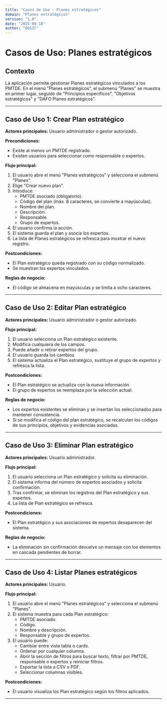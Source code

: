 ```yaml
---
title: "Casos de Uso - Planes estratégicos"
domain: "Planes estratégicos"
version: "1.0"
date: "2025-08-18"
author: "DGSIC"
---
```


# Casos de Uso: Planes estratégicos

## Contexto
La aplicación permite gestionar Planes estratégicos vinculados a los PMTDE.
En el menú "Planes estratégicos", el submenú "Planes" se muestra en primer lugar, seguido de "Principios específicos", "Objetivos estratégicos" y "DAFO Planes estratégicos".

---

## Caso de Uso 1: Crear Plan estratégico
**Actores principales:** Usuario administrador o gestor autorizado.

**Precondiciones:**
- Existe al menos un PMTDE registrado.
- Existen usuarios para seleccionar como responsable o expertos.

**Flujo principal:**
1. El usuario abre el menú "Planes estratégicos" y selecciona el submenú "Planes".
2. Elige "Crear nuevo plan".
3. Introduce:
   - PMTDE asociado (obligatorio).
   - Código del plan (máx. 8 caracteres, se convierte a mayúsculas).
   - Nombre del plan.
   - Descripción.
   - Responsable.
   - Grupo de expertos.
4. El usuario confirma la acción.
5. El sistema guarda el plan y asocia los expertos.
6. La lista de Planes estratégicos se refresca para mostrar el nuevo registro.

**Postcondiciones:**
- El Plan estratégico queda registrado con su código normalizado.
- Se muestran los expertos vinculados.

**Reglas de negocio:**
- El código se almacena en mayúsculas y se limita a ocho caracteres.

---

## Caso de Uso 2: Editar Plan estratégico
**Actores principales:** Usuario administrador o gestor autorizado.

**Flujo principal:**
1. El usuario selecciona un Plan estratégico existente.
2. Modifica cualquiera de los campos.
3. Puede añadir o retirar expertos del grupo.
4. El usuario guarda los cambios.
5. El sistema actualiza el Plan estratégico, sustituye el grupo de expertos y refresca la lista.

**Postcondiciones:**
- El Plan estratégico se actualiza con la nueva información.
- El grupo de expertos se reemplaza por la selección actual.

**Reglas de negocio:**
- Los expertos existentes se eliminan y se insertan los seleccionados para mantener consistencia.
- Si se modifica el código del plan estratégico, se recalculan los códigos de sus principios, objetivos y evidencias asociadas.

---

## Caso de Uso 3: Eliminar Plan estratégico
**Actores principales:** Usuario administrador.

**Flujo principal:**
1. El usuario selecciona un Plan estratégico y solicita su eliminación.
2. El sistema informa del número de expertos asociados y solicita confirmación.
3. Tras confirmar, se eliminan los registros del Plan estratégico y sus expertos.
4. La lista de Plan estratégico se refresca.

**Postcondiciones:**
- El Plan estratégico y sus asociaciones de expertos desaparecen del sistema.

**Reglas de negocio:**
- La eliminación sin confirmación devuelve un mensaje con los elementos en cascada pendientes de borrar.

---

## Caso de Uso 4: Listar Planes estratégicos
**Actores principales:** Usuario.

**Flujo principal:**
1. El usuario abre el menú "Planes estratégicos" y selecciona el submenú "Planes".
2. El sistema muestra para cada Plan estratégico:
   - PMTDE asociado.
   - Código.
   - Nombre y descripción.
   - Responsable y grupo de expertos.
3. El usuario puede:
   - Cambiar entre vista tabla o cards.
   - Ordenar por cualquier columna.
   - Abrir la sección de filtros para buscar texto, filtrar por PMTDE, responsable o expertos y reiniciar filtros.
   - Exportar la lista a CSV o PDF.
   - Seleccionar columnas visibles.

**Postcondiciones:**
- El usuario visualiza los Plan estratégico según los filtros aplicados.



---
